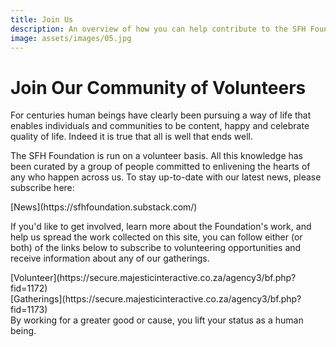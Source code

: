```yaml
---
title: Join Us
description: An overview of how you can help contribute to the SFH Foundation
image: assets/images/05.jpg
---
```


# Join Our Community of Volunteers

<div class="callout6">
For centuries human beings have clearly been pursuing a way of life that enables individuals and communities to be content, happy and celebrate quality of life. Indeed it is true that all is well that ends well.
</div>

The SFH Foundation is run on a volunteer basis. All this knowledge has been curated by a group of people committed to enlivening the hearts of any who happen across us. To stay up-to-date with our latest news, please subscribe here:

<div markdown="3" class="purchase-link">
[News](https://sfhfoundation.substack.com/)
</div>

If you'd like to get involved, learn more about the Foundation's work, and help us spread the work collected on this site, you can follow either (or both) of the links below to subscribe to volunteering opportunities and receive information about any of our gatherings.

<div markdown="3" class="purchase-link">
[Volunteer](https://secure.majesticinteractive.co.za/agency3/bf.php?fid=1172)
</div>

<div markdown="3" class="purchase-link">
[Gatherings](https://secure.majesticinteractive.co.za/agency3/bf.php?fid=1173)
</div>

<div class="callout6">
By working for a greater good or cause, you lift your status as a human being.
</div>
